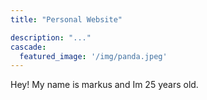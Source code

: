 ```yaml
---
title: "Personal Website"

description: "..."
cascade:
  featured_image: '/img/panda.jpeg'
---
```

Hey! My name is markus and Im 25 years old.
